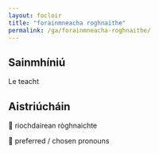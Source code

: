 ```yaml
---
layout: focloir
title: "forainmneacha roghnaithe"
permalink: /ga/forainmneacha-roghnaithe/
---
```


## Sainmhíniú

Le teacht

## Aistriúcháin

&#x1f3f4;&#xe0067;&#xe0062;&#xe0073;&#xe0063;&#xe0074;&#xe007f; riochdairean ròghnaichte

&#x1f3f4;&#xe0067;&#xe0062;&#xe0065;&#xe006e;&#xe0067;&#xe007f; preferred / chosen pronouns